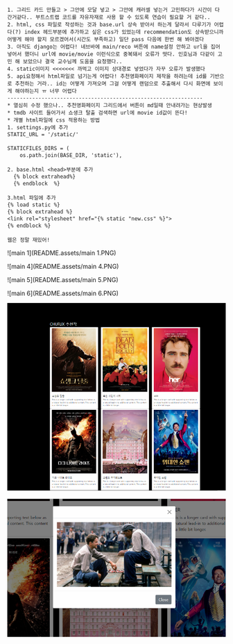 ```
1. 그리드 카드 만들고 > 그안에 모달 넣고 > 그안에 캐러셀 넣는거 고민하다가 시간이 다 간거같다.. 부트스트랩 코드를 자유자재로 사용 할 수 있도록 연습이 필요할 거 같다.. 
2. html, css 파일로 작성하는 것과 base.url 상속 받아서 하는게 달라서 다루기가 어렵다(?) index 헤드부분에 추가하고 싶은 css가 있었는데 recommendation도 상속받으니까 어떻게 해야 할지 모르겠어서(시간도 부족하고) 일단 pass 다음에 한번 해 봐야겠다
3. 아직도 django는 어렵다! 네브바에 main/reco 버튼에 name설정 안하고 url을 집어 넣어서 했더니 url에 movie/movie 이런식으로 중복돼서 오류가 떳다. 인호님과 다같이 고민 해 보았으나 결국 교수님께 도움을 요청했다.. 
4. static이미지 <<<<<<< 까먹고 이미지 상대경로 넣었다가 자꾸 오류가 발생했다
5. api요청해서 html파일로 넘기는게 어렵다! 추천영화페이지 제작을 하려는데 id를 기반으로 추천하는 거라.. id는 어떻게 가져오며 그걸 어떻게 랜덤으로 추출해서 다시 화면에 보이게 해야하는지 ㅠ 너무 어렵다
---------------------------------------------------------------
* 열심히 수정 했으나.. 추천영화페이지 그리드에서 버튼이 md일때 안내려가는 현상발생
* tmdb 사이트 들어가서 쇼생크 탈출 검색하면 url에 movie id값이 뜬다!
* 개별 html파일에 css 적용하는 방법
1. settings.py에 추가
STATIC_URL = '/static/'

STATICFILES_DIRS = (
    os.path.join(BASE_DIR, 'static'),
 
2. base.html <head>부분에 추가
  {% block extrahead%}
  {% endblock  %}
  
3.html 파일에 추가
{% load static %}
{% block extrahead %}
<link rel="stylesheet" href="{% static "new.css" %}">
{% endblock %}
  
웹은 정말 재밌어!
```

![main 1](README.assets/main 1.PNG)

![main 4](README.assets/main 4.PNG)

![main 5](README.assets/main 5.PNG)

![main 6](README.assets/main 6.PNG)

![main2](README.assets/main2.PNG)

![main3](README.assets/main3.PNG)
